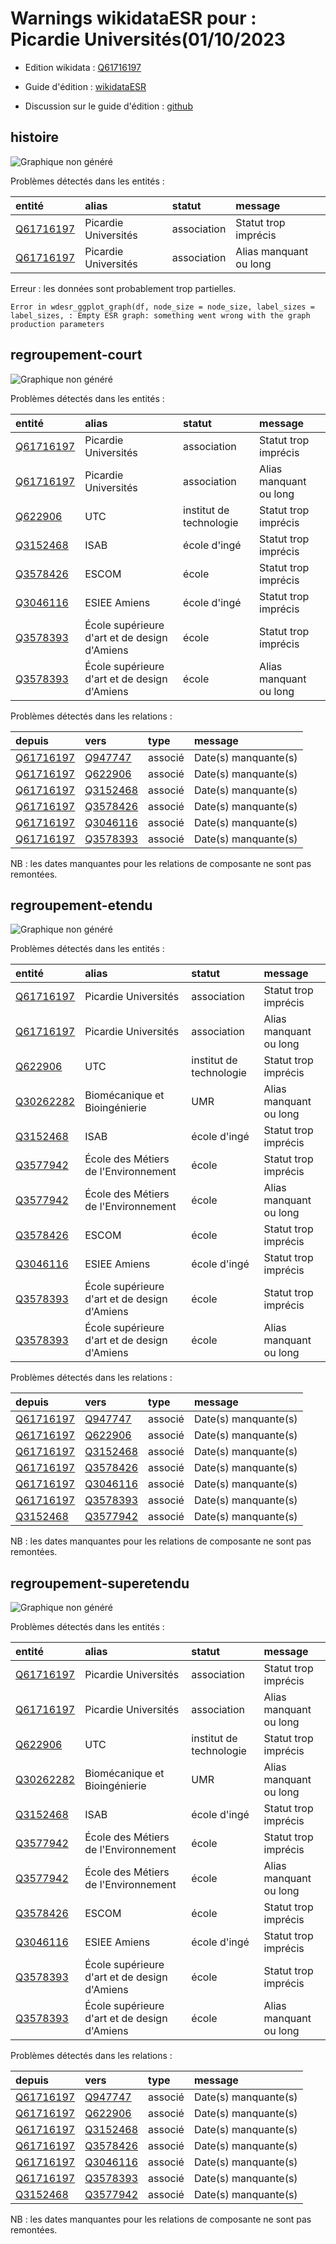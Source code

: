 Warnings wikidataESR pour : Picardie Universités(01/10/2023
================

- Edition wikidata : [Q61716197](https://www.wikidata.org/wiki/Q61716197)
- Guide d'édition : [wikidataESR](https://github.com/cpesr/wikidataESR/)

- Discussion sur le guide d'édition : [github](https://github.com/cpesr/wikidataESR/issues)



## histoire 

![Graphique non généré](Q61716197-histoire.png) 

Problèmes détectés dans les entités :

|entité                                               |alias                |statut      |message                |
|:----------------------------------------------------|:--------------------|:-----------|:----------------------|
|[Q61716197](https://www.wikidata.org/wiki/Q61716197) |Picardie Universités |association |Statut trop imprécis   |
|[Q61716197](https://www.wikidata.org/wiki/Q61716197) |Picardie Universités |association |Alias manquant ou long |

 


Erreur : les données sont probablement trop partielles.
```
Error in wdesr_ggplot_graph(df, node_size = node_size, label_sizes = label_sizes, : Empty ESR graph: something went wrong with the graph production parameters

``` 



## regroupement-court 

![Graphique non généré](Q61716197-regroupement-court.png) 

Problèmes détectés dans les entités :

|entité                                               |alias                                        |statut                  |message                |
|:----------------------------------------------------|:--------------------------------------------|:-----------------------|:----------------------|
|[Q61716197](https://www.wikidata.org/wiki/Q61716197) |Picardie Universités                         |association             |Statut trop imprécis   |
|[Q61716197](https://www.wikidata.org/wiki/Q61716197) |Picardie Universités                         |association             |Alias manquant ou long |
|[Q622906](https://www.wikidata.org/wiki/Q622906)     |UTC                                          |institut de technologie |Statut trop imprécis   |
|[Q3152468](https://www.wikidata.org/wiki/Q3152468)   |ISAB                                         |école d'ingé            |Statut trop imprécis   |
|[Q3578426](https://www.wikidata.org/wiki/Q3578426)   |ESCOM                                        |école                   |Statut trop imprécis   |
|[Q3046116](https://www.wikidata.org/wiki/Q3046116)   |ESIEE Amiens                                 |école d'ingé            |Statut trop imprécis   |
|[Q3578393](https://www.wikidata.org/wiki/Q3578393)   |École supérieure d'art et de design d'Amiens |école                   |Statut trop imprécis   |
|[Q3578393](https://www.wikidata.org/wiki/Q3578393)   |École supérieure d'art et de design d'Amiens |école                   |Alias manquant ou long |

Problèmes détectés dans les relations :

|depuis                                               |vers                                               |type    |message              |
|:----------------------------------------------------|:--------------------------------------------------|:-------|:--------------------|
|[Q61716197](https://www.wikidata.org/wiki/Q61716197) |[Q947747](https://www.wikidata.org/wiki/Q947747)   |associé |Date(s) manquante(s) |
|[Q61716197](https://www.wikidata.org/wiki/Q61716197) |[Q622906](https://www.wikidata.org/wiki/Q622906)   |associé |Date(s) manquante(s) |
|[Q61716197](https://www.wikidata.org/wiki/Q61716197) |[Q3152468](https://www.wikidata.org/wiki/Q3152468) |associé |Date(s) manquante(s) |
|[Q61716197](https://www.wikidata.org/wiki/Q61716197) |[Q3578426](https://www.wikidata.org/wiki/Q3578426) |associé |Date(s) manquante(s) |
|[Q61716197](https://www.wikidata.org/wiki/Q61716197) |[Q3046116](https://www.wikidata.org/wiki/Q3046116) |associé |Date(s) manquante(s) |
|[Q61716197](https://www.wikidata.org/wiki/Q61716197) |[Q3578393](https://www.wikidata.org/wiki/Q3578393) |associé |Date(s) manquante(s) |

NB : les dates manquantes pour les relations de composante ne sont pas remontées. 



## regroupement-etendu 

![Graphique non généré](Q61716197-regroupement-etendu.png) 

Problèmes détectés dans les entités :

|entité                                               |alias                                        |statut                  |message                |
|:----------------------------------------------------|:--------------------------------------------|:-----------------------|:----------------------|
|[Q61716197](https://www.wikidata.org/wiki/Q61716197) |Picardie Universités                         |association             |Statut trop imprécis   |
|[Q61716197](https://www.wikidata.org/wiki/Q61716197) |Picardie Universités                         |association             |Alias manquant ou long |
|[Q622906](https://www.wikidata.org/wiki/Q622906)     |UTC                                          |institut de technologie |Statut trop imprécis   |
|[Q30262282](https://www.wikidata.org/wiki/Q30262282) |Biomécanique et Bioingénierie                |UMR                     |Alias manquant ou long |
|[Q3152468](https://www.wikidata.org/wiki/Q3152468)   |ISAB                                         |école d'ingé            |Statut trop imprécis   |
|[Q3577942](https://www.wikidata.org/wiki/Q3577942)   |École des Métiers de l'Environnement         |école                   |Statut trop imprécis   |
|[Q3577942](https://www.wikidata.org/wiki/Q3577942)   |École des Métiers de l'Environnement         |école                   |Alias manquant ou long |
|[Q3578426](https://www.wikidata.org/wiki/Q3578426)   |ESCOM                                        |école                   |Statut trop imprécis   |
|[Q3046116](https://www.wikidata.org/wiki/Q3046116)   |ESIEE Amiens                                 |école d'ingé            |Statut trop imprécis   |
|[Q3578393](https://www.wikidata.org/wiki/Q3578393)   |École supérieure d'art et de design d'Amiens |école                   |Statut trop imprécis   |
|[Q3578393](https://www.wikidata.org/wiki/Q3578393)   |École supérieure d'art et de design d'Amiens |école                   |Alias manquant ou long |

Problèmes détectés dans les relations :

|depuis                                               |vers                                               |type    |message              |
|:----------------------------------------------------|:--------------------------------------------------|:-------|:--------------------|
|[Q61716197](https://www.wikidata.org/wiki/Q61716197) |[Q947747](https://www.wikidata.org/wiki/Q947747)   |associé |Date(s) manquante(s) |
|[Q61716197](https://www.wikidata.org/wiki/Q61716197) |[Q622906](https://www.wikidata.org/wiki/Q622906)   |associé |Date(s) manquante(s) |
|[Q61716197](https://www.wikidata.org/wiki/Q61716197) |[Q3152468](https://www.wikidata.org/wiki/Q3152468) |associé |Date(s) manquante(s) |
|[Q61716197](https://www.wikidata.org/wiki/Q61716197) |[Q3578426](https://www.wikidata.org/wiki/Q3578426) |associé |Date(s) manquante(s) |
|[Q61716197](https://www.wikidata.org/wiki/Q61716197) |[Q3046116](https://www.wikidata.org/wiki/Q3046116) |associé |Date(s) manquante(s) |
|[Q61716197](https://www.wikidata.org/wiki/Q61716197) |[Q3578393](https://www.wikidata.org/wiki/Q3578393) |associé |Date(s) manquante(s) |
|[Q3152468](https://www.wikidata.org/wiki/Q3152468)   |[Q3577942](https://www.wikidata.org/wiki/Q3577942) |associé |Date(s) manquante(s) |

NB : les dates manquantes pour les relations de composante ne sont pas remontées. 



## regroupement-superetendu 

![Graphique non généré](Q61716197-regroupement-superetendu.png) 

Problèmes détectés dans les entités :

|entité                                               |alias                                        |statut                  |message                |
|:----------------------------------------------------|:--------------------------------------------|:-----------------------|:----------------------|
|[Q61716197](https://www.wikidata.org/wiki/Q61716197) |Picardie Universités                         |association             |Statut trop imprécis   |
|[Q61716197](https://www.wikidata.org/wiki/Q61716197) |Picardie Universités                         |association             |Alias manquant ou long |
|[Q622906](https://www.wikidata.org/wiki/Q622906)     |UTC                                          |institut de technologie |Statut trop imprécis   |
|[Q30262282](https://www.wikidata.org/wiki/Q30262282) |Biomécanique et Bioingénierie                |UMR                     |Alias manquant ou long |
|[Q3152468](https://www.wikidata.org/wiki/Q3152468)   |ISAB                                         |école d'ingé            |Statut trop imprécis   |
|[Q3577942](https://www.wikidata.org/wiki/Q3577942)   |École des Métiers de l'Environnement         |école                   |Statut trop imprécis   |
|[Q3577942](https://www.wikidata.org/wiki/Q3577942)   |École des Métiers de l'Environnement         |école                   |Alias manquant ou long |
|[Q3578426](https://www.wikidata.org/wiki/Q3578426)   |ESCOM                                        |école                   |Statut trop imprécis   |
|[Q3046116](https://www.wikidata.org/wiki/Q3046116)   |ESIEE Amiens                                 |école d'ingé            |Statut trop imprécis   |
|[Q3578393](https://www.wikidata.org/wiki/Q3578393)   |École supérieure d'art et de design d'Amiens |école                   |Statut trop imprécis   |
|[Q3578393](https://www.wikidata.org/wiki/Q3578393)   |École supérieure d'art et de design d'Amiens |école                   |Alias manquant ou long |

Problèmes détectés dans les relations :

|depuis                                               |vers                                               |type    |message              |
|:----------------------------------------------------|:--------------------------------------------------|:-------|:--------------------|
|[Q61716197](https://www.wikidata.org/wiki/Q61716197) |[Q947747](https://www.wikidata.org/wiki/Q947747)   |associé |Date(s) manquante(s) |
|[Q61716197](https://www.wikidata.org/wiki/Q61716197) |[Q622906](https://www.wikidata.org/wiki/Q622906)   |associé |Date(s) manquante(s) |
|[Q61716197](https://www.wikidata.org/wiki/Q61716197) |[Q3152468](https://www.wikidata.org/wiki/Q3152468) |associé |Date(s) manquante(s) |
|[Q61716197](https://www.wikidata.org/wiki/Q61716197) |[Q3578426](https://www.wikidata.org/wiki/Q3578426) |associé |Date(s) manquante(s) |
|[Q61716197](https://www.wikidata.org/wiki/Q61716197) |[Q3046116](https://www.wikidata.org/wiki/Q3046116) |associé |Date(s) manquante(s) |
|[Q61716197](https://www.wikidata.org/wiki/Q61716197) |[Q3578393](https://www.wikidata.org/wiki/Q3578393) |associé |Date(s) manquante(s) |
|[Q3152468](https://www.wikidata.org/wiki/Q3152468)   |[Q3577942](https://www.wikidata.org/wiki/Q3577942) |associé |Date(s) manquante(s) |

NB : les dates manquantes pour les relations de composante ne sont pas remontées. 

